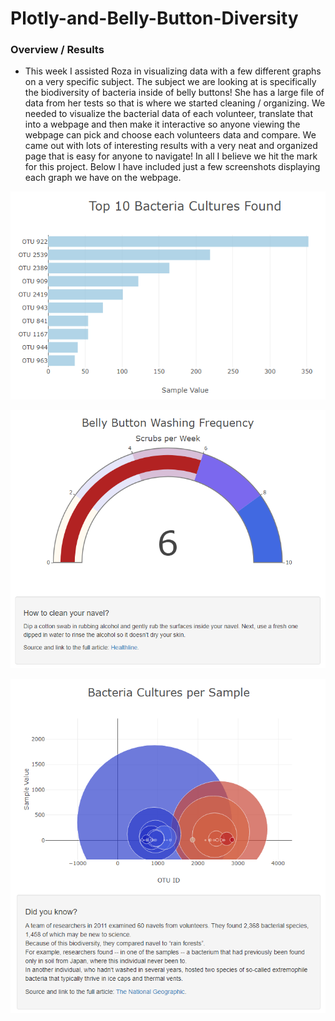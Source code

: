 # Plotly-and-Belly-Button-Diversity

### Overview / Results 

  - This week I assisted Roza in visualizing data with a few different graphs on a very specific subject. The subject we are looking at is specifically the biodiversity of bacteria inside of belly buttons! She has a large file of data from her tests so that is where we started cleaning / organizing. We needed to visualize the bacterial data of each volunteer, translate that into a webpage and then make it interactive so anyone viewing the webpage can pick and choose each volunteers data and compare. We came out with lots of interesting results with a very neat and organized page that is easy for anyone to navigate! In all I believe we hit the mark for this project. Below I have included just a few screenshots displaying each graph we have on the webpage. 

![](BB_Graph.png)

![](BB_Graph1.png)

![](BB_Graph2.png)
